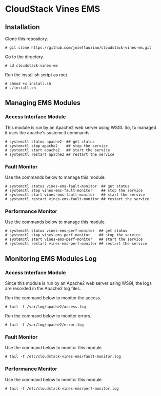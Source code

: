 # CloudStack Vines EMS

## Installation

Clone this repository.

	# git clone https://github.com/joseflauzino/cloudstack-vines-em.git

Go to the directory.

	# cd cloudstack-vines-em

Run the install.sh script as root.

	# chmod +x install.sh
	# ./install.sh

## Managing EMS Modules

### Access Interface Module
This module is run by an Apache2 web server using WSGI. So, to managed it uses the apache's systemctl commands.

	# systemctl status apache2  ## get status
	# systemctl stop apache2    ## stop the service
	# systemctl start apache2   ## start the service
	# systemctl restart apache2 ## restart the service

### Fault Monitor
Use the commands below to manage this module.

	# systemctl status vines-ems-fault-monitor  ## get status
	# systemctl stop vines-ems-fault-monitor    ## stop the service
	# systemctl start vines-ems-fault-monitor   ## start the service
	# systemctl restart vines-ems-fault-monitor ## restart the service

### Performance Monitor
Use the commands below to manage this module.

	# systemctl status vines-ems-perf-monitor  ## get status
	# systemctl stop vines-ems-perf-monitor    ## stop the service
	# systemctl start vines-ems-perf-monitor   ## start the service
	# systemctl restart vines-ems-perf-monitor ## restart the service

## Monitoring EMS Modules Log

### Access Interface Module
Since this module is run by an Apache2 web server using WSGI, the logs are recorded in the Apache2 log files.

Run the command below to monitor the access.

	# tail -f /var/log/apache2/access.log

Run the command below to monitor errors. 

	# tail -f /var/log/apache2/error.log

### Fault Monitor
Use the command below to monitor this module.

	# tail -f /etc/cloudstack-vines-ems/fault-monitor.log

### Performance Monitor
Use the command below to monitor this module.

	# tail -f /etc/cloudstack-vines-ems/perf-monitor.log